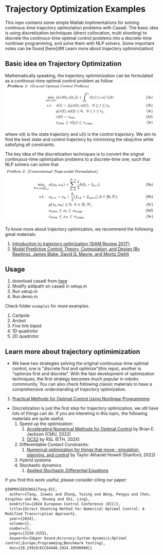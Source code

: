 # Trajectory Optimization Examples
This repo contains some simple Matlab implimentations for solving continous-time 
trajectory optimziation problems with Casadi. The basic idea is using discretization 
techniques (direct collocation, multi shooting) to discrete the continous-time 
optimal control problems into a discrete-time nonlinear programming, and solve them 
with NLP solvers. Some important notes can be found [here](## Learn more about trajectory optimimization)

## Basic idea on Trajectory Optimization
Mathematically speaking, the trajectory optimimization can be formulated as 
a continous-time optimal control problem as follow
![TrajOpt](figures/Continuous-time-optimal-control.png)

where x(t) is the state trajectory and u(t) is the control trajectory. We 
aim to find the best state and control trajectory by minimizing the obejctive 
while satisfying all constraints.

The key idea of the discretization techniques is to convert the orignal 
continuous-time optimization problems to a discrete-time one, such that NLP 
solvers can solve that. 
![TrajOpt](figures/Trapezpidal-formulation.png)

To know more about trajectory optimization, we recommend 
the following great materials:


1. [Introduction to trajectory optimization (SIAM Review 2017)](https://epubs.siam.org/doi/10.1137/16m1062569);
2. [Model Predictive Control: Theory, Computation, and Design (By Rawlings, James Blake, David Q. Mayne, and Moritz Diehl)](https://sites.engineering.ucsb.edu/~jbraw/mpc/)

## Usage
1. download casadi from [here](https://web.casadi.org/get/)
2. Modify addpath on casadi in setup.m
3. Run setup.m
4. Run demo.m

Check folder `examples` for more examples.
1. Cartpole
2. Arcbot
3. Five link biped
4. 1D quadrotor
5. 2D quadrotor


## Learn more about trajectory optimimization
* We have two strategies solving the original continuous-time optimal control, one is "discrete first and optimize"(this repo), another is "optimize first and discrete". With the fast development of optimization techniques, the first strategy becomes much popular in robotic commnunity. You can also check following classic materials to have a comprehensive understanding of trajectory optimization.
 1. [Practical Methods for Optimal Control Using Nonlinear Programming](https://epubs.siam.org/doi/book/10.1137/1.9781611976199)
* Discretization is just the first step for trajectory optimization, we stil have lots of things can do. If you are intereting in this topic, the following materials are quite useful.
  1. Speed up the optimization:
     1. [Accelerating Numerical Methods for Optimal Control](https://www.ri.cmu.edu/publications/accelerating-numerical-methods-for-optimal-control/) by Brian E. Jackson (CMU, 2022)
     2. [OCS2](https://leggedrobotics.github.io/ocs2/) by RSL (ETH, 202X)
  2. Differentiable Contact Constraints:
     1. [Numerical optimization for things that move : simulation, planning, and control](https://searchworks.stanford.edu/view/14423038) by Taylor Athaniel Howell (Stanford, 2022)
  3. Hybrid systems
  4. Stochastic dynamics 
     1. [Applied Stochastic Differential Equations](https://users.aalto.fi/~asolin/sde-book/sde-book.pdf)


If you find this work useful, please consider citing our paper:

```
@INPROCEEDINGS{Tang-ECC,
  author={Tang, Jiawei and Zhong, Yuxing and Wang, Pengyu and Chen, Xingzhou and Wu, Shuang and Shi, Ling},
  booktitle={2024 European Control Conference (ECC)}, 
  title={Direct Shooting Method for Numerical Optimal Control: A Modified Transcription Approach}, 
  year={2024},
  volume={},
  number={},
  pages={3150-3155},
  keywords={Upper bound;Accuracy;System dynamics;Optimal control;Europe;Programming;Benchmark testing},
  doi={10.23919/ECC64448.2024.10590900}}
  ```
   
